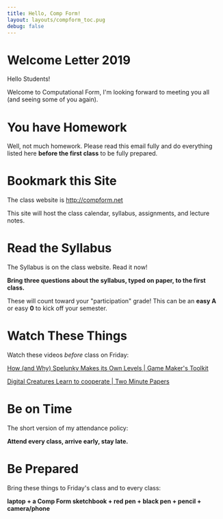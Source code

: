 ```yaml
---
title: Hello, Comp Form!
layout: layouts/compform_toc.pug
debug: false
---
```


# Welcome Letter 2019

Hello Students!

Welcome to Computational Form, I'm looking forward to meeting you all (and seeing some of you again).


# You have Homework

Well, not much homework. Please read this email fully and do everything listed here **before the first class** to be fully prepared.


# Bookmark this Site
The class website is http://compform.net

This site will host the class calendar, syllabus, assignments, and lecture notes.


# Read the Syllabus
The Syllabus is on the class website. Read it now!

**Bring three questions about the syllabus, typed on paper, to the first class.**

These will count toward your "participation" grade! This can be an **easy A** or easy **0** to kick off your semester.


# Watch These Things
Watch these videos *before* class on Friday:

[How (and Why) Spelunky Makes its Own Levels | Game Maker's Toolkit](https://www.youtube.com/watch?v=Uqk5Zf0tw3o)

[Digital Creatures Learn to cooperate | Two Minute Papers](https://www.youtube.com/watch?v=LmYKfU5O_NA)


# Be on Time
The short version of my attendance policy:

**Attend every class, arrive early, stay late.**


# Be Prepared
Bring these things to Friday's class and to every class:

**laptop + a Comp Form sketchbook + red pen + black pen + pencil + camera/phone**



